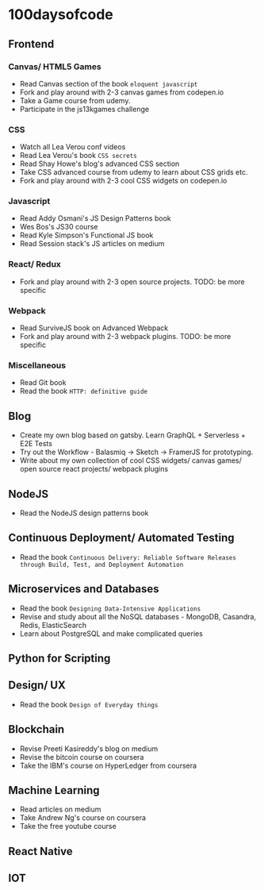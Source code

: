 # 100daysofcode

## Frontend

### Canvas/ HTML5 Games
- Read Canvas section of the book `eloquent javascript`
- Fork and play around with 2-3 canvas games from codepen.io
- Take a Game course from udemy.
- Participate in the js13kgames challenge

### CSS
- Watch all Lea Verou conf videos
- Read Lea Verou's book `CSS secrets`
- Read Shay Howe's blog's advanced CSS section
- Take CSS advanced course from udemy to learn about CSS grids etc.
- Fork and play around with 2-3 cool CSS widgets on codepen.io

### Javascript
- Read Addy Osmani's JS Design Patterns book
- Wes Bos's JS30 course
- Read Kyle Simpson's Functional JS book
- Read Session stack's JS articles on medium

### React/ Redux
- Fork and play around with 2-3 open source projects. TODO: be more specific

### Webpack
- Read SurviveJS book on Advanced Webpack
- Fork and play around with 2-3 webpack plugins. TODO: be more specific

### Miscellaneous 
- Read Git book
- Read the book `HTTP: definitive guide`

## Blog
- Create my own blog based on gatsby. Learn GraphQL + Serverless + E2E Tests
- Try out the Workflow - Balasmiq -> Sketch -> FramerJS for prototyping. 
- Write about my own collection of cool CSS widgets/ canvas games/ open source react projects/ webpack plugins

## NodeJS
- Read the NodeJS design patterns book

## Continuous Deployment/ Automated Testing
- Read the book `Continuous Delivery: Reliable Software Releases through Build, Test, and Deployment Automation`

## Microservices and Databases
- Read the book `Designing Data-Intensive Applications`
- Revise and study about all the NoSQL databases - MongoDB, Casandra, Redis, ElasticSearch
- Learn about PostgreSQL and make complicated queries

## Python for Scripting

## Design/ UX
- Read the book `Design of Everyday things`

## Blockchain
- Revise Preeti Kasireddy's blog on medium
- Revise the bitcoin course on coursera
- Take the IBM's course on HyperLedger from coursera

## Machine Learning
- Read articles on medium
- Take Andrew Ng's course on coursera
- Take the free youtube course

## React Native

## IOT
